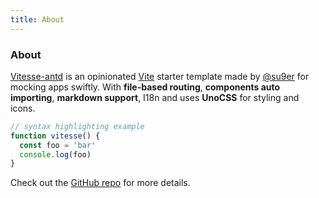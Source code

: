 ```yaml
---
title: About
---
```


<div class="text-center">
  <!-- You can use Vue components inside markdown -->
  <div i-carbon-dicom-overlay class="text-4xl -mb-6 m-auto" />
  <h3>About</h3>
</div>

[Vitesse-antd](https://github.com/su9er/vitesse-antd) is an opinionated [Vite](https://github.com/vitejs/vite) starter template made by [@su9er](https://github.com/su9er) for mocking apps swiftly. With **file-based routing**, **components auto importing**, **markdown support**, I18n and uses **UnoCSS** for styling and icons.

```js
// syntax highlighting example
function vitesse() {
  const foo = 'bar'
  console.log(foo)
}
```

Check out the [GitHub repo](https://github.com/su9er/vitesse-antd) for more details.
